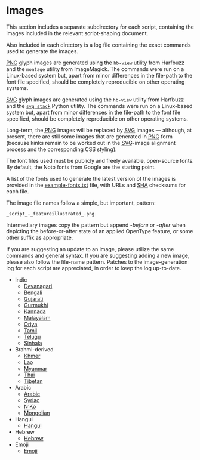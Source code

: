 # Images #

This section includes a separate subdirectory for each script,
containing the images included in the relevant script-shaping document.

Also included in each directory is a log file containing the exact
commands used to generate the images.

<abbr title="Portable Network Graphics">PNG</abbr> glyph images are generated using the `hb-view` utility from
Harfbuzz and the `montage` utility from ImageMagick. The commands were
run on a Linux-based system but, apart from minor differences in the
file-path to the font file specified, should be completely
reproducible on other operating systems.

<abbr title="Scalable Vector Graphics">SVG</abbr> glyph images are generated using the `hb-view` utility from
Harfbuzz and the [`svg_stack`](https://github.com/astraw/svg_stack/)
Python utility. The commands were run on a Linux-based system but,
apart from minor differences in the file-path to the font file
specified, should be completely reproducible on other operating
systems.

Long-term, the <abbr title="Portable Network Graphics">PNG</abbr> images will be replaced by <abbr title="Scalable Vector Graphics">SVG</abbr> images &mdash;
although, at present, there are still some images that are generated
in <abbr title="Portable Network Graphics">PNG</abbr> form (because kinks remain to be worked out in the <abbr title="Scalable Vector Graphics">SVG</abbr>-image
alignment process and the corresponding CSS styling).

The font files used must be publicly and freely available, open-source
fonts. By default, the Noto fonts from Google are the starting point.

A list of the fonts used to generate the latest version of the images
is provided in the [example-fonts.txt](https://github.com/n8willis/opentype-shaping-documents/blob/master/images/example-fonts.txt) file, with
URLs and <abbr title="Secure Hash Algorithm">SHA</abbr> checksums for each file.

The image file names follow a simple, but important, pattern:

    _script_-_featureillustrated_.png
	
Intermediary images copy the pattern but append _-before_ or _-after_
when depicting the before-or-after state of an applied OpenType
feature, or some other suffix as appropriate.

If you are suggesting an update to an image, please utilize the same
commands and general syntax. If you are suggesting adding a new image,
please also follow the file-name pattern. Patches to the image-generation log for
each script are appreciated, in order to keep the log up-to-date.

  - Indic
      - [Devanagari](https://github.com/n8willis/opentype-shaping-documents/blob/master/images/devanagari/devanagari-svg-image-generation-log.md)
      - [Bengali](https://github.com/n8willis/opentype-shaping-documents/blob/master/images/bengali/bengali-svg-image-generation-log.md)
      - [Gujarati](https://github.com/n8willis/opentype-shaping-documents/blob/master/images/gujarati/gujarati-svg-image-generation-log.md)
      - [Gurmukhi](https://github.com/n8willis/opentype-shaping-documents/blob/master/images/gurmukhi/gurmukhi-svg-image-generation-log.md)
      - [Kannada](https://github.com/n8willis/opentype-shaping-documents/blob/master/images/kannada/kannada-svg-image-generation-log.md)
      - [Malayalam](https://github.com/n8willis/opentype-shaping-documents/blob/master/images/malayalam/malayalam-svg-image-generation-log.md)
      - [Oriya](https://github.com/n8willis/opentype-shaping-documents/blob/master/images/oriya/oriya-svg-image-generation-log.md)
      - [Tamil](https://github.com/n8willis/opentype-shaping-documents/blob/master/images/tamil/tamil-svg-image-generation-log.md)
      - [Telugu](https://github.com/n8willis/opentype-shaping-documents/blob/master/images/telugu/telugu-svg-image-generation-log.md)
      - [Sinhala](https://github.com/n8willis/opentype-shaping-documents/blob/master/images/sinhala/sinhala-svg-image-generation-log.md)
  - Brahmi-derived
	  - [Khmer](https://github.com/n8willis/opentype-shaping-documents/blob/master/images/khmer/khmer-svg-image-generation-log.md)
	  - [Lao](https://github.com/n8willis/opentype-shaping-documents/blob/master/images/thai-lao/thai-lao-svg-image-generation-log.md)
	  - [Myanmar](https://github.com/n8willis/opentype-shaping-documents/blob/master/images/myanmar/myanmar-svg-image-generation-log.md)
	  - [Thai](https://github.com/n8willis/opentype-shaping-documents/blob/master/images/thai-lao/thai-lao-svg-image-generation-log.md)
	  - [Tibetan](https://github.com/n8willis/opentype-shaping-documents/blob/master/images/tibetan/tibetan-svg-image-generation-log.md)
  - Arabic
      - [Arabic](https://github.com/n8willis/opentype-shaping-documents/blob/master/images/arabic/arabic-svg-image-generation-log.md)
      - [Syriac](https://github.com/n8willis/opentype-shaping-documents/blob/master/images/syriac/syriac-svg-image-generation-log.md)
      - [N'Ko](https://github.com/n8willis/opentype-shaping-documents/blob/master/images/nko/nko-svg-image-generation-log.md)
      - [Mongolian](https://github.com/n8willis/opentype-shaping-documents/blob/master/images/mongolian/mongolian-svg-image-generation-log.md)
  - Hangul
      - [Hangul](https://github.com/n8willis/opentype-shaping-documents/blob/master/images/hangul/hangul-svg-image-generation-log.md)
  - Hebrew
      - [Hebrew](https://github.com/n8willis/opentype-shaping-documents/blob/master/images/hebrew/hebrew-svg-image-generation-log.md)
  - Emoji
      - [Emoji](https://github.com/n8willis/opentype-shaping-documents/blob/master/images/emoji/emoji-png-image-generation-log.md)
